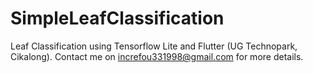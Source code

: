 # SimpleLeafClassification
Leaf Classification using Tensorflow Lite and Flutter (UG Technopark, Cikalong). 
Contact me on increfou331998@gmail.com for more details.
